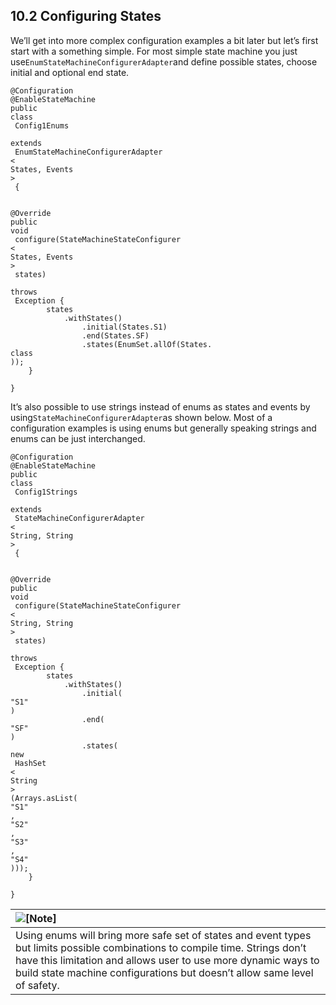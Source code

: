 ## 10.2 Configuring States

We’ll get into more complex configuration examples a bit later but let’s first start with a something simple. For most simple state machine you just use`EnumStateMachineConfigurerAdapter`and define possible states, choose initial and optional end state.

```
@Configuration
@EnableStateMachine
public
class
 Config1Enums
        
extends
 EnumStateMachineConfigurerAdapter
<
States, Events
>
 {

    
@Override
public
void
 configure(StateMachineStateConfigurer
<
States, Events
>
 states)
            
throws
 Exception {
        states
            .withStates()
                .initial(States.S1)
                .end(States.SF)
                .states(EnumSet.allOf(States.
class
));
    }

}
```

It’s also possible to use strings instead of enums as states and events by using`StateMachineConfigurerAdapter`as shown below. Most of a configuration examples is using enums but generally speaking strings and enums can be just interchanged.

```
@Configuration
@EnableStateMachine
public
class
 Config1Strings
        
extends
 StateMachineConfigurerAdapter
<
String, String
>
 {

    
@Override
public
void
 configure(StateMachineStateConfigurer
<
String, String
>
 states)
            
throws
 Exception {
        states
            .withStates()
                .initial(
"S1"
)
                .end(
"SF"
)
                .states(
new
 HashSet
<
String
>
(Arrays.asList(
"S1"
,
"S2"
,
"S3"
,
"S4"
)));
    }

}
```

| ![](https://docs.spring.io/spring-statemachine/docs/1.2.8.RELEASE/reference/htmlsingle/images/note.png "\[Note\]") |
| :--- |
| Using enums will bring more safe set of states and event types but limits possible combinations to compile time. Strings don’t have this limitation and allows user to use more dynamic ways to build state machine configurations but doesn’t allow same level of safety. |



